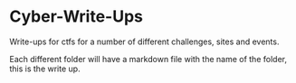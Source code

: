 # Cyber-Write-Ups
Write-ups for ctfs for a number of different challenges, sites and events.

Each different folder will have a markdown file with the name of the folder, this is the write up.
